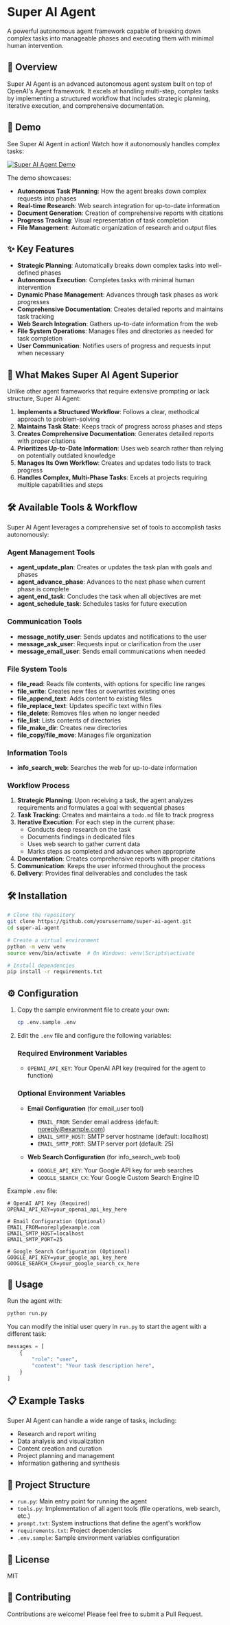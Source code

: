 # Super AI Agent

A powerful autonomous agent framework capable of breaking down complex tasks into manageable phases and executing them with minimal human intervention.

## 🌟 Overview

Super AI Agent is an advanced autonomous agent system built on top of OpenAI's Agent framework. It excels at handling multi-step, complex tasks by implementing a structured workflow that includes strategic planning, iterative execution, and comprehensive documentation.

## 🎥 Demo

See Super AI Agent in action! Watch how it autonomously handles complex tasks:

[![Super AI Agent Demo](https://img.shields.io/badge/🎬-Watch%20Demo-blue?style=for-the-badge)](https://drive.google.com/file/d/1g2op9ckLcfm4nhz1bp-Mm_q261rTdfJe/view?usp=drive_link)

The demo showcases:
- **Autonomous Task Planning**: How the agent breaks down complex requests into phases
- **Real-time Research**: Web search integration for up-to-date information
- **Document Generation**: Creation of comprehensive reports with citations
- **Progress Tracking**: Visual representation of task completion
- **File Management**: Automatic organization of research and output files

## ✨ Key Features

- **Strategic Planning**: Automatically breaks down complex tasks into well-defined phases
- **Autonomous Execution**: Completes tasks with minimal human intervention
- **Dynamic Phase Management**: Advances through task phases as work progresses
- **Comprehensive Documentation**: Creates detailed reports and maintains task tracking
- **Web Search Integration**: Gathers up-to-date information from the web
- **File System Operations**: Manages files and directories as needed for task completion
- **User Communication**: Notifies users of progress and requests input when necessary

## 🚀 What Makes Super AI Agent Superior

Unlike other agent frameworks that require extensive prompting or lack structure, Super AI Agent:

1. **Implements a Structured Workflow**: Follows a clear, methodical approach to problem-solving
2. **Maintains Task State**: Keeps track of progress across phases and steps
3. **Creates Comprehensive Documentation**: Generates detailed reports with proper citations
4. **Prioritizes Up-to-Date Information**: Uses web search rather than relying on potentially outdated knowledge
5. **Manages Its Own Workflow**: Creates and updates todo lists to track progress
6. **Handles Complex, Multi-Phase Tasks**: Excels at projects requiring multiple capabilities and steps

## 🛠️ Available Tools & Workflow

Super AI Agent leverages a comprehensive set of tools to accomplish tasks autonomously:

### Agent Management Tools
- **agent_update_plan**: Creates or updates the task plan with goals and phases
- **agent_advance_phase**: Advances to the next phase when current phase is complete
- **agent_end_task**: Concludes the task when all objectives are met
- **agent_schedule_task**: Schedules tasks for future execution

### Communication Tools
- **message_notify_user**: Sends updates and notifications to the user
- **message_ask_user**: Requests input or clarification from the user
- **message_email_user**: Sends email communications when needed

### File System Tools
- **file_read**: Reads file contents, with options for specific line ranges
- **file_write**: Creates new files or overwrites existing ones
- **file_append_text**: Adds content to existing files
- **file_replace_text**: Updates specific text within files
- **file_delete**: Removes files when no longer needed
- **file_list**: Lists contents of directories
- **file_make_dir**: Creates new directories
- **file_copy/file_move**: Manages file organization

### Information Tools
- **info_search_web**: Searches the web for up-to-date information

### Workflow Process
1. **Strategic Planning**: Upon receiving a task, the agent analyzes requirements and formulates a goal with sequential phases
2. **Task Tracking**: Creates and maintains a `todo.md` file to track progress
3. **Iterative Execution**: For each step in the current phase:
   - Conducts deep research on the task
   - Documents findings in dedicated files
   - Uses web search to gather current data
   - Marks steps as completed and advances when appropriate
4. **Documentation**: Creates comprehensive reports with proper citations
5. **Communication**: Keeps the user informed throughout the process
6. **Delivery**: Provides final deliverables and concludes the task

## 🛠️ Installation

```bash
# Clone the repository
git clone https://github.com/yourusername/super-ai-agent.git
cd super-ai-agent

# Create a virtual environment
python -m venv venv
source venv/bin/activate  # On Windows: venv\Scripts\activate

# Install dependencies
pip install -r requirements.txt
```

## ⚙️ Configuration

1. Copy the sample environment file to create your own:
   ```bash
   cp .env.sample .env
   ```

2. Edit the `.env` file and configure the following variables:

   ### Required Environment Variables
   - `OPENAI_API_KEY`: Your OpenAI API key (required for the agent to function)

   ### Optional Environment Variables
   - **Email Configuration** (for email_user tool)
     - `EMAIL_FROM`: Sender email address (default: noreply@example.com)
     - `EMAIL_SMTP_HOST`: SMTP server hostname (default: localhost)
     - `EMAIL_SMTP_PORT`: SMTP server port (default: 25)

   - **Web Search Configuration** (for info_search_web tool)
     - `GOOGLE_API_KEY`: Your Google API key for web searches
     - `GOOGLE_SEARCH_CX`: Your Google Custom Search Engine ID

Example `.env` file:
```
# OpenAI API Key (Required)
OPENAI_API_KEY=your_openai_api_key_here

# Email Configuration (Optional)
EMAIL_FROM=noreply@example.com
EMAIL_SMTP_HOST=localhost
EMAIL_SMTP_PORT=25

# Google Search Configuration (Optional)
GOOGLE_API_KEY=your_google_api_key_here
GOOGLE_SEARCH_CX=your_google_search_cx_here
```

## 🚀 Usage

Run the agent with:

```bash
python run.py
```

You can modify the initial user query in `run.py` to start the agent with a different task:

```python
messages = [
    {
        "role": "user",
        "content": "Your task description here",
    }
]
```

## 📋 Example Tasks

Super AI Agent can handle a wide range of tasks, including:

- Research and report writing
- Data analysis and visualization
- Content creation and curation
- Project planning and management
- Information gathering and synthesis

## 🧩 Project Structure

- `run.py`: Main entry point for running the agent
- `tools.py`: Implementation of all agent tools (file operations, web search, etc.)
- `prompt.txt`: System instructions that define the agent's workflow
- `requirements.txt`: Project dependencies
- `.env.sample`: Sample environment variables configuration

## 📄 License

MIT

## 🤝 Contributing

Contributions are welcome! Please feel free to submit a Pull Request. 
